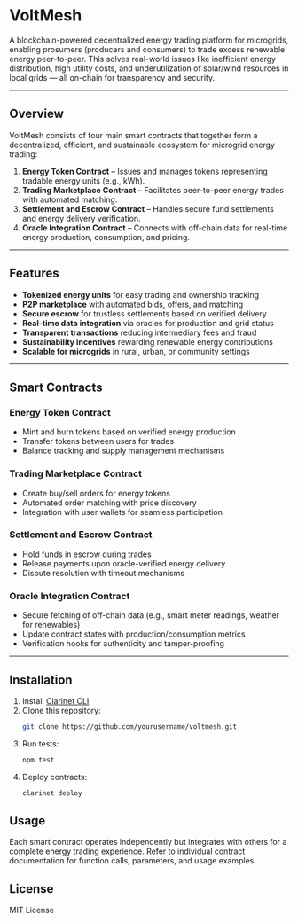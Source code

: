 # VoltMesh

A blockchain-powered decentralized energy trading platform for microgrids, enabling prosumers (producers and consumers) to trade excess renewable energy peer-to-peer. This solves real-world issues like inefficient energy distribution, high utility costs, and underutilization of solar/wind resources in local grids — all on-chain for transparency and security.

---

## Overview

VoltMesh consists of four main smart contracts that together form a decentralized, efficient, and sustainable ecosystem for microgrid energy trading:

1. **Energy Token Contract** – Issues and manages tokens representing tradable energy units (e.g., kWh).
2. **Trading Marketplace Contract** – Facilitates peer-to-peer energy trades with automated matching.
3. **Settlement and Escrow Contract** – Handles secure fund settlements and energy delivery verification.
4. **Oracle Integration Contract** – Connects with off-chain data for real-time energy production, consumption, and pricing.

---

## Features

- **Tokenized energy units** for easy trading and ownership tracking  
- **P2P marketplace** with automated bids, offers, and matching  
- **Secure escrow** for trustless settlements based on verified delivery  
- **Real-time data integration** via oracles for production and grid status  
- **Transparent transactions** reducing intermediary fees and fraud  
- **Sustainability incentives** rewarding renewable energy contributions  
- **Scalable for microgrids** in rural, urban, or community settings  

---

## Smart Contracts

### Energy Token Contract
- Mint and burn tokens based on verified energy production
- Transfer tokens between users for trades
- Balance tracking and supply management mechanisms

### Trading Marketplace Contract
- Create buy/sell orders for energy tokens
- Automated order matching with price discovery
- Integration with user wallets for seamless participation

### Settlement and Escrow Contract
- Hold funds in escrow during trades
- Release payments upon oracle-verified energy delivery
- Dispute resolution with timeout mechanisms

### Oracle Integration Contract
- Secure fetching of off-chain data (e.g., smart meter readings, weather for renewables)
- Update contract states with production/consumption metrics
- Verification hooks for authenticity and tamper-proofing

---

## Installation

1. Install [Clarinet CLI](https://docs.hiro.so/clarinet/getting-started)
2. Clone this repository:
   ```bash
   git clone https://github.com/yourusername/voltmesh.git
   ```
3. Run tests:
    ```bash
    npm test
    ```
4. Deploy contracts:
    ```bash
    clarinet deploy
    ```

## Usage

Each smart contract operates independently but integrates with others for a complete energy trading experience.
Refer to individual contract documentation for function calls, parameters, and usage examples.

## License

MIT License

